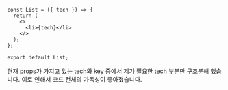 ```tsx
const List = ({ tech }) => {
  return (
    <>
      <li>{tech}</li>
    </>
  );
};

export default List;
```

현재 props가 가지고 있는 tech와 key 중에서 제가 필요한 tech 부분만 구조분해 했습니다.
이로 인해서 코드 전체의 가독성이 좋아졌습니다.
